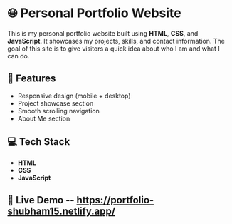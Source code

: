 # 🌐 Personal Portfolio Website

This is my personal portfolio website built using **HTML**, **CSS**, and **JavaScript**. It showcases my projects, skills, and contact information. The goal of this site is to give visitors a quick idea about who I am and what I can do.

## 🚀 Features

- Responsive design (mobile + desktop)
- Project showcase section
- Smooth scrolling navigation
- About Me section

## 💻 Tech Stack

- **HTML**
- **CSS**
- **JavaScript**

## 🔗 Live Demo -- https://portfolio-shubham15.netlify.app/
